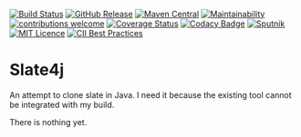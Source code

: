 
[![Build Status](https://travis-ci.org/codemonstur/slate4j.svg?branch=master)](https://travis-ci.org/codemonstur/slate4j)
[![GitHub Release](https://img.shields.io/github/release/codemonstur/slate4j.svg)](https://github.com/codemonstur/slate4j/releases) 
[![Maven Central](https://maven-badges.herokuapp.com/maven-central/com.github.codemonstur/slate4j/badge.svg)](http://mvnrepository.com/artifact/com.github.codemonstur/slate4j)
[![Maintainability](https://api.codeclimate.com/v1/badges/63924c44946973cb37f8/maintainability)](https://codeclimate.com/github/codemonstur/slate4j/maintainability)
[![contributions welcome](https://img.shields.io/badge/contributions-welcome-brightgreen.svg?style=flat)](https://github.com/dwyl/esta/issues)
[![Coverage Status](https://coveralls.io/repos/github/codemonstur/slate4j/badge.svg?branch=master)](https://coveralls.io/github/codemonstur/slate4j?branch=master)
[![Codacy Badge](https://api.codacy.com/project/badge/Grade/813d8482256b4ed88e2ff1018d53f06e)](https://www.codacy.com/app/codemonstur/slate4j)
[![Sputnik](https://sputnik.ci/conf/badge)](https://sputnik.ci/app#/builds/codemonstur/slate4j)
[![MIT Licence](https://badges.frapsoft.com/os/mit/mit.svg?v=103)](https://opensource.org/licenses/mit-license.php)
[![CII Best Practices](https://bestpractices.coreinfrastructure.org/projects/1621/badge)](https://bestpractices.coreinfrastructure.org/projects/1621)

# Slate4j

An attempt to clone slate in Java.
I need it because the existing tool cannot be integrated with my build.

There is nothing yet.
